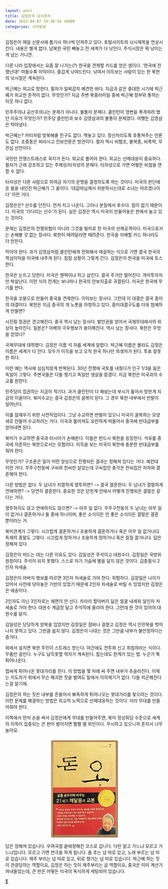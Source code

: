 ```yaml
---
layout: post
title: 김정은의 낚시정치
date: 2013-04-07 19:30:54 +0900
categories: 시사칼럼
---
```

김정은이 매일 신문사에 톱기사 하나씩 던져주고 있다. 포털사이트의 낚시제목을 연상시킨다. 내용은 별게 없다. 남북한 국민 빼놓고 전 세계가 다 낚인다. 주식시장은 뭐 낚이는게 남는 거니깐. 


  


다른 나라 입장에서는 요즘 잘 나가는(?) 한국을 견제할 카드를 얻은 셈이다. ‘한국에 전쟁난대!’ 떠들수록 이익이다. 즐겁게 낚여드린다. 낚여서 이득보는 사람이 있는 한 북한의 낚시질은 계속된다. 


  


박근혜는 외교로 망한다. 필자가 일찌감치 예견한 바다. 지금과 같은 중대한 시기에 박근혜가 외교한 흔적이 없다. 무엇인가? 지금 주변 북중러미일 중에 박근혜 정부와 통하는 이웃 하나 없다. 


  


민주주의냐 공산주의냐는 문제가 아니다. 불통이 문제다. 클린턴이 영변을 폭격하려 했던 이유가 무엇인가? 민주당 클린턴과 보수 김영삼과의 불통이 문제였다. 어쨌든 김영삼은 막아냈다. 


  


박근혜는? 카터처럼 방북해줄 친구도 없다. 맥놓고 있다. 정신차리도록 호통쳐주는 언론도 없다. 조중동은 찌라시고 진보언론은 방관이다. 필자 역시 비협조, 불복종, 비폭력, 무관심 선언이다. 


  


국민만 전쟁스트레스로 꼭지가 돈다. 외교로 풀어야 한다. 외교는 선제대응이 중요하다. 필자가 근래 강조하고 있는 주체성/타자성의 문제다. 타자성으로 가면 어떻든 비참을 면할 수 없다.


  


타자성은 다른 사람으로 하여금 자기의 운명을 결정하도록 하는 것이다. 미국의 판단에 온 몸을 내던진 박근혜가 그 꼴이다. ‘대감마님께서 처분하시는대로 소녀는 따르겠나이다’ 이런 거다. 


  


김정은은? 선수를 던진다. 먼저 치고 나온다. 그러나 본질에서 후수다. 힘이 없기 때문이다. 미국의 ‘기다리는 선수’가 된다. 실은 김정은 역시 미국이 만들어놓은 판에서 놀고 있는 것이다. 


  


문제는 김정은의 전쟁위협이 아니라 그것을 빌미로 한 미국의 선제공격이다. 미국으로서는 손해볼 것 없는 장사다. 북한이 때려달라면 때려준다. 한국을 지배할 카드 하나라도 더 만든다. 


  


막아야 한다. 과거 김영삼처럼 클린턴에게 전화해서 애걸하는 식으로 가면 결국 한국의 핵심이익을 미국에 내주게 된다. 점점 상황이 그렇게 간다. 김정은이 한국을 미국에 토스한다. 


  


한국은 눈뜨고 당한다. 미국은 웬떡이냐 하고 삼킨다. 결국 주가만 떨어진다. 개미투자자만 박살난다. 이런 식의 전개는 보나마나 한국의 안보지출로 귀결된다. 미국은 한국에 무기를 판다. 


  


한국을 꼬붕으로 만들어 중국을 견제한다. 이익보는 장사다. 그런데 이 대결은 결국 중미의 대결이다. 북한은 지금 중국의 개 노릇을 자청하고 있다. 중미대결구도를 더욱 첨예하게 만들면? 


  


시진핑 정권은 견고해진다. 중국 역시 남는 장사다. 발언권을 얻어서 국제무대에서의 위상이 높아진다. 일본은? 아베의 극우행보가 용이해진다. 역시 남는 장사다. 북한은 무엇을 얻었나? 


  


국제무대에 데뷔했다. 김정은 이름 석 자를 세계에 알렸다. 박근혜 이름은 몰라도 김정은 이름은 세계가 다 안다. 모두가 이득을 보고 오직 한국 하나만 희생자가 된다. 투표 잘못한 죄다.


  


이런 예는 역사에 심심치않게 반복된다. 30년 전쟁에 국토를 내줬다가 인구 1/3을 잃은 독일이 그렇다. 주변국들은 다들 챙기고 독일만 생살을 뜯겼다. 지금 북한은 미국과의 수교를 원한다. 


  


민주당이 집권하는 지금이 적기다. 과거 클린턴이 다 해놨는데 부시가 틀어서 망한게 지금의 이꼴이다. 북미수교는 결국 김정은의 굴복이 된다. 그 경우 북한 내부에서 반발이 일어난다. 


  


이를 잠재우기 위한 사전작업이다. 그냥 수교하면 반발이 있으니 미국이 굴복하는 모양새로 만들어 수교하려는 거다. 미국과 틀어져도 요란하게 떠들어서 중국에 반대급부를 얻어내면 된다. 


  


북미가 수교하면 중국과 러시아가 손해본다. 이들은 반드시 북한을 응징한다. 석유를 중국에 의존하는 북한으로서는 모험이다. 이득을 보는 미국이 북한에 충분한 반대급부를 줘야 한다. 


  


무엇인가? 구조론은 일이 어떤 양상으로 진행되든 결과는 정해져 있다는 거다. 예컨대 이런 거다. 무주구천동에 구씨와 천씨만 살았는데 구씨집안 총각은 천씨집안 처자와 결혼해야 한다.


  


다른 방법은 없다. 두 남녀가 치열하게 쟁투하면? -> 결국 결혼한다. 두 남녀가 열렬하게 연애하면? -> 당연히 결혼한다. 중요한 것은 닫힌계 안에서 어떻게 진행되든 결말은 같다는 거다. 


  


쟁투하지도 않고 연애하지도 않으면? -> 아무 일 없다. 무주구천동의 두 남녀는 아무 일이 없거나 결혼하거나 둘 중에 하나이며, 좋은 소식이든 안 좋은 소식이든 결말은 결혼 뿐이라는 거. 


  


북미관계가 그렇다. 시끄럽게 결혼하거나 조용하게 결혼하거나 혹은 아무 일 없거나댜. 독재의 종말도 그렇다. 시끄럽게 망하거나 조용하게 망하거나 혹은 질질 끌거나다. 답은 정해져 있다.


  


김정은이 떠드는 데는 다른 이유도 있다. 김일성은 주석이고 대원수다. 김정일은 국방위원장이다. 주석이 되지 못했다. 스스로 자기 가슴에 별을 달지 않은 것이다. 김종필식 2인자 처세술.


  


김정은이 아버지 행보를 따르면 3인자 처세술로 가야 한다. 위험하다. 김정일은 나이가 있어서 사전에 닦아놓은 기반이 있었기 때문에 2인자 처세술로 버틸 수 있었지만 김정은은 애송이다.


  


2인자도 아닌 3인자로는 체면이 안 선다. 차라리 할아버지 닮은 얼굴 내세워 일인자 처세술로 가야 한다. 대원수 계급장 달고 주석직에 올라야 한다. 그런데 한 것이 있어야 대원수를 달지. 


  


김일성은 당당하게 양복을 입었지만 김정일은 잠바나 걸쳤고 김정은 역시 인민복을 벗어나지 못하고 있다. 그만큼 쉽지 않다. 김정은이 나대는 것은 그만큼 내부가 불안정하다는 증거다. 


  


위에서 설치면 북한 주민이 스트레스 받는다. 야간에도 전투화 신고 취침하라는 식이다. 무좀만 걸린다. 누구도 납득못할 억지가 계속된다. 참는데도 한계가 있는 법. 누군가 툭 튀어나온다. 


  


잽싸게 튀어나온 못대가리를 친다. 이 방법을 몇 차례 써 주면 내부가 추슬러진다. 이제는 지도자가 위에서 무슨 해괴한 짓을 벌여도 밑에서 이의제기가 없다. 다들 피곤해진다는걸 알기에. 


  


김정은의 하는 짓은 내부를 흔들어서 뾰족하게 튀어나오는 못대가리를 찾으려는 것이다. 이런 문제를 해결하는 방법은 외교적 노력으로 선제대응하는 것이다. 미리 무대를 만들어줘야 한다.


  


이쪽에서 먼저 손을 써서 김정은에게 무대를 만들어주면, 북미 정상회담 수준으로 세계의 이목이 집중되는 큰 판이 벌어지면 쩔쩔 맬 위인이다. 무시하고 있으니까 혼자서 너무 놀아요. 


  




 ###


  




<p align="center">
  <a href="?mid=DonOh"><img alt="345678.jpg" src="files/attach/images/198/727/315/55.JPG" /> <br /></a> 
  
  <p>
  </p> 답은 정해져 있습니다. 우여곡절 끝에정해진 코스로 갑니다. 다만 알고 가느냐 모르고 가느냐입니다. 모르고 가면 연극을 하게 됩니다. 춤 추는 넘 따로 있고, 노래 부르는 넘 따로 있습니다. 재주 부리는 넘 따로 있고, 뒤로 챙기는 넘 따로 있습니다. 박근혜 하는 짓이 관광당하는 역할이요, 김정은 하는 짓이 재주부리는 곰 역할이요, 중국은 이미 계산기 꺼내들었는데, 큰 판은 어떻든 미국이 독식하게 세팅되어 있습니다. 
  
  <p>
  </p>
  
  <p>
  </p>
  
  <p>
    <b>∑</b> <br /><br />
  </p>
  
  <p>
  </p>
  
  <p>
  </p>
  
  <p>
  </p>
  
  <p>
  </p>
  
  <p>
  </p>
  
  <p>
  </p>
  
  <p>
  </p>
  
  <p>
  </p>
  
  <p>
  </p>
</p>